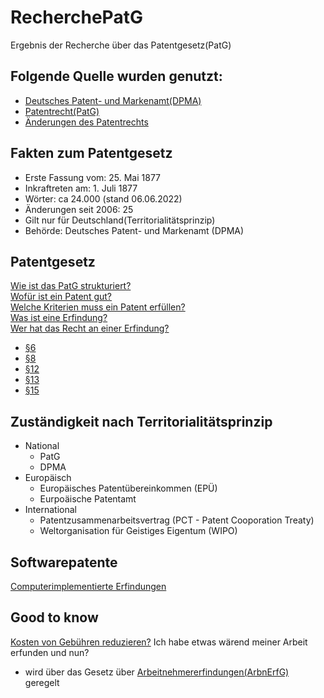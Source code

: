 # RecherchePatG
Ergebnis der Recherche über das Patentgesetz(PatG)

## Folgende Quelle wurden genutzt:

* [Deutsches Patent- und Markenamt(DPMA)](https://www.dpma.de/)
* [Patentrecht(PatG)](http://www.gesetze-im-internet.de/patg/BJNR201170936.html#BJNR201170936BJNG000100311)
* [Änderungen des Patentrechts](https://www.buzer.de/gesetz/1466/l.htm)

## Fakten zum Patentgesetz
- Erste Fassung vom: 25. Mai 1877
- Inkraftreten am: 1. Juli 1877
- Wörter: ca 24.000 (stand 06.06.2022)
- Änderungen seit 2006: 25 
- Gilt nur für Deutschland(Territorialitätsprinzip)
- Behörde: Deutsches Patent- und Markenamt (DPMA)

## Patentgesetz
[Wie ist das PatG strukturiert?](https://www.gesetze-im-internet.de/patg/)<br>
[Wofür ist ein Patent gut?](https://www.gesetze-im-internet.de/patg/__9.html)<br>
[Welche Kriterien muss ein Patent erfüllen?](https://www.gesetze-im-internet.de/patg/__1.html)<br>
[Was ist eine Erfindung?](https://www.gesetze-im-internet.de/patg/__4.html)<br>
[Wer hat das Recht an einer Erfindung?](https://www.gesetze-im-internet.de/patg/__6.html)<br>
  - [§6](https://www.gesetze-im-internet.de/patg/__6.html)
  - [§8](https://www.gesetze-im-internet.de/patg/__8.html)
  - [§12](https://www.gesetze-im-internet.de/patg/__12.html)
  - [§13](https://www.gesetze-im-internet.de/patg/__13.html)
  - [§15](https://www.gesetze-im-internet.de/patg/__15.html)

## Zuständigkeit nach Territorialitätsprinzip
- National 
  - PatG
  - DPMA
- Europäisch
  - Europäisches Patentübereinkommen (EPÜ)
  - Eurpoäische Patentamt
- International
  - Patentzusammenarbeitsvertrag (PCT - Patent Cooporation Treaty)
  - Weltorganisation für Geistiges Eigentum (WIPO)
## Softwarepatente
[Computerimplementierte Erfindungen](https://www.dpma.de/patente/patentschutz/schutzvoraussetzungen/schutz_computerprogramme/index.html)

## Good to know
[Kosten von Gebühren reduzieren?](https://www.gesetze-im-internet.de/patg/__23.html)
Ich habe etwas wärend meiner Arbeit erfunden und nun? <br>
- wird über das Gesetz über [Arbeitnehmererfindungen(ArbnErfG)](https://www.gesetze-im-internet.de/arbnerfg/) geregelt
